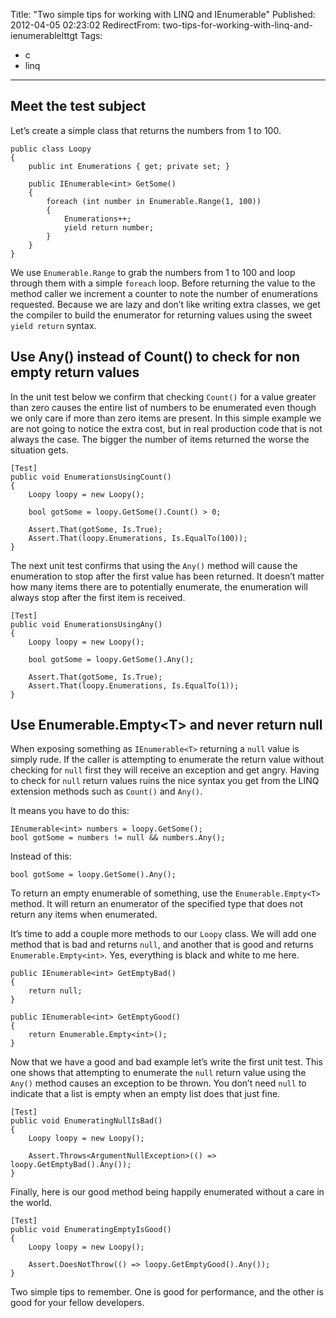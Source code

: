 Title: "Two simple tips for working with LINQ and IEnumerable<T>"
Published: 2012-04-05 02:23:02
RedirectFrom: two-tips-for-working-with-linq-and-ienumerablelttgt
Tags:
  - c
  - linq
---
Meet the test subject
---------------------

Let’s create a simple class that returns the numbers from 1 to 100.

    public class Loopy
    {
        public int Enumerations { get; private set; }
        
        public IEnumerable<int> GetSome()
        {
            foreach (int number in Enumerable.Range(1, 100))
            {
                Enumerations++;
                yield return number;
            }
        }
    }

We use `Enumerable.Range` to grab the numbers from 1 to 100 and loop through them with a simple `foreach` loop. Before returning the value to the method caller we increment a counter to note the number of enumerations requested. Because we are lazy and don’t like writing extra classes, we get the compiler to build the enumerator for returning values using the sweet `yield return` syntax.

Use Any() instead of Count() to check for non empty return values
-----------------------------------------------------------------

In the unit test below we confirm that checking `Count()` for a value greater than zero causes the entire list of numbers to be enumerated even though we only care if more than zero items are present. In this simple example we are not going to notice the extra cost, but in real production code that is not always the case. The bigger the number of items returned the worse the situation gets.

    [Test]
    public void EnumerationsUsingCount()
    {
        Loopy loopy = new Loopy();
    
        bool gotSome = loopy.GetSome().Count() > 0;
    
        Assert.That(gotSome, Is.True);
        Assert.That(loopy.Enumerations, Is.EqualTo(100));
    }

The next unit test confirms that using the `Any()` method will cause the enumeration to stop after the first value has been returned. It doesn’t matter how many items there are to potentially enumerate, the enumeration will always stop after the first item is received.

    [Test]
    public void EnumerationsUsingAny()
    {
        Loopy loopy = new Loopy();
    
        bool gotSome = loopy.GetSome().Any();
    
        Assert.That(gotSome, Is.True);
        Assert.That(loopy.Enumerations, Is.EqualTo(1));
    }

Use Enumerable.Empty\<T\> and never return null
-----------------------------------------------

When exposing something as `IEnumerable<T>` returning a `null` value is simply rude. If the caller is attempting to enumerate the return value without checking for `null` first they will receive an exception and get angry. Having to check for `null` return values ruins the nice syntax you get from the LINQ extension methods such as `Count()` and `Any()`.

It means you have to do this:

    IEnumerable<int> numbers = loopy.GetSome();
    bool gotSome = numbers != null && numbers.Any();

Instead of this:

	bool gotSome = loopy.GetSome().Any();

To return an empty enumerable of something, use the `Enumerable.Empty<T>` method. It will return an enumerator of the specified type that does not return any items when enumerated.

It’s time to add a couple more methods to our `Loopy` class. We will add one method that is bad and returns `null`, and another that is good and returns `Enumerable.Empty<int>`. Yes, everything is black and white to me here.

    public IEnumerable<int> GetEmptyBad()
    {
        return null;
    }
    
    public IEnumerable<int> GetEmptyGood()
    {
        return Enumerable.Empty<int>();
    }

Now that we have a good and bad example let’s write the first unit test. This one shows that attempting to enumerate the `null` return value using the `Any()` method causes an exception to be thrown. You don’t need `null` to indicate that a list is empty when an empty list does that just fine.

    [Test]
    public void EnumeratingNullIsBad()
    {
        Loopy loopy = new Loopy();
    
        Assert.Throws<ArgumentNullException>(() => loopy.GetEmptyBad().Any());
    }

Finally, here is our good method being happily enumerated without a care in the world.

    [Test]
    public void EnumeratingEmptyIsGood()
    {
        Loopy loopy = new Loopy();
    
        Assert.DoesNotThrow(() => loopy.GetEmptyGood().Any());
    }

Two simple tips to remember. One is good for performance, and the other is good for your fellow developers.
